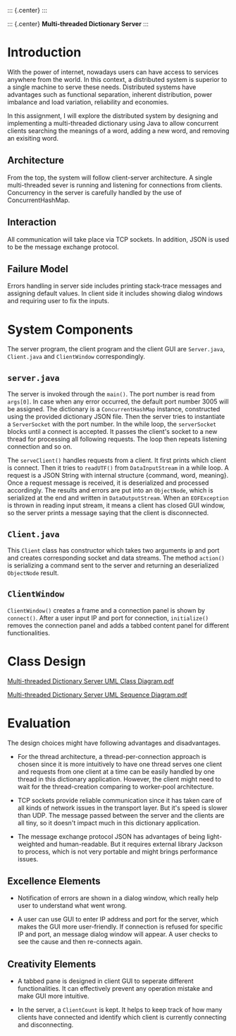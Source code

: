 ::: {.center}
:::

::: {.center}
**Multi-threaded Dictionary Server**
:::

# Introduction

With the power of internet, nowadays users can have access to services
anywhere from the world. In this context, a distributed system is
superior to a single machine to serve these needs. Distributed systems
have advantages such as functional separation, inherent distribution,
power imbalance and load variation, reliability and economies.

In this assignment, I will explore the distributed system by designing
and implementing a multi-threaded dictionary using Java to allow
concurrent clients searching the meanings of a word, adding a new word,
and removing an exisiting word.

## Architecture

From the top, the system will follow client-server architecture. A
single multi-threaded sever is running and listening for connections
from clients. Concurrency in the server is carefully handled by the use
of ConcurrentHashMap.

## Interaction

All communication will take place via TCP sockets. In addition, JSON is
used to be the message exchange protocol.

## Failure Model

Errors handling in server side includes printing stack-trace messages
and assigning default values. In client side it includes showing dialog
windows and requiring user to fix the inputs.

# System Components

The server program, the client program and the client GUI are
`Server.java`, `Client.java` and `ClientWindow` correspondingly.

## `server.java`

The server is invoked through the `main()`. The port number is read from
`args[0]`. In case when any error occurred, the default port number 3005
will be assigned. The dictionary is a `ConcurrentHashMap` instance,
constructed using the provided dictionary JSON file. Then the server
tries to instantiate a `ServerSocket` with the port number. In the while
loop, the `serverSocket` blocks until a connect is accepted. It passes
the client's socket to a new thread for processing all following
requests. The loop then repeats listening connection and so on.

The `serveClient()` handles requests from a client. It first prints
which client is connect. Then it tries to `readUTF()` from
`DataInputStream` in a while loop. A request is a JSON String with
internal structure {command, word, meaning}. Once a request message is
received, it is deserialized and processed accordingly. The results and
errors are put into an `ObjectNode`, which is serialized at the end and
written in `DataOutputStream`. When an `EOFException` is thrown in
reading input stream, it means a client has closed GUI window, so the
server prints a message saying that the client is disconnected.

## `Client.java`

This `Client` class has constructor which takes two arguments ip and
port and creates corresponding socket and data streams. The method
`action()` is serializing a command sent to the server and returning an
deserialized `ObjectNode` result.

## `ClientWindow`

`ClientWindow()` creates a frame and a connection panel is shown by
`connect()`. After a user input IP and port for connection,
`initialize()` removes the connection panel and adds a tabbed content
panel for different functionalities.

# Class Design

[Multi-threaded Dictionary Server UML Class Diagram.pdf](https://github.com/jiaqiw9/Multi-threaded-Dictionary-Server/files/6489856/Multi-threaded.Dictionary.Server.UML.Class.Diagram.pdf)

[Multi-threaded Dictionary Server UML Sequence Diagram.pdf](https://github.com/jiaqiw9/Multi-threaded-Dictionary-Server/files/6489857/Multi-threaded.Dictionary.Server.UML.Sequence.Diagram.pdf)

# Evaluation

The design choices might have following advantages and disadvantages.

-   For the thread architecture, a thread-per-connection approach is
    chosen since it is more intuitively to have one thread serves one
    client and requests from one client at a time can be easily handled
    by one thread in this dictionary application. However, the client
    might need to wait for the thread-creation comparing to worker-pool
    architecture.

-   TCP sockets provide reliable communication since it has taken care
    of all kinds of network issues in the transport layer. But it's
    speed is slower than UDP. The message passed between the server and
    the clients are all tiny, so it doesn't impact much in this
    dictionary application.

-   The message exchange protocol JSON has advantages of being
    light-weighted and human-readable. But it requires external library
    Jackson to process, which is not very portable and might brings
    performance issues.

## Excellence Elements

-   Notification of errors are shown in a dialog window, which really
    help user to understand what went wrong.

-   A user can use GUI to enter IP address and port for the server,
    which makes the GUI more user-friendly. If connection is refused for
    specific IP and port, an message dialog window will appear. A user
    checks to see the cause and then re-connects again.

## Creativity Elements

-   A tabbed pane is designed in client GUI to seperate different
    functionalities. It can effectively prevent any operation mistake
    and make GUI more intuitive.

-   In the server, a `ClientCount` is kept. It helps to keep track of
    how many clients have connected and identify which client is
    currently connecting and disconnecting.
